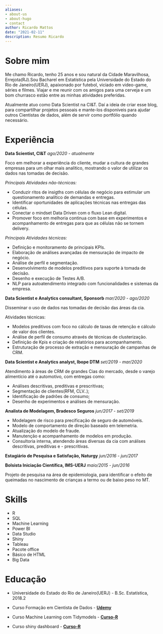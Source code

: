 ```yaml
---
aliases:
- about-us
- about-hugo
- contact
author: Ricardo Mattos
date: "2021-02-11"
description: Resumo Ricardo
---
```


# Sobre mim

Me chamo Ricardo, tenho 25 anos e sou natural da Cidade Maravilhosa, Errejota(RJ).Sou Bacharel em Estatística pela Universidade do Estado do Rio de Janeiro(UERJ), apaixonado por futebol, viciado em video-game, séries e filmes. Viajar e me reunir com os amigos para uma cerveja e um bom churrasco estão entre as minhas atividades preferidas.

Atualmente atuo como Data Scientist na CI&T. Daí a ideia de criar esse blog, para compartilhar projetos pessoais e mante-los disponíveis para ajudar outros Cientistas de dados, além de servir como portfólio quando necessário.

# Experiência

**Data Scientist, CI&T** 
*ago/2020 - atualmente*

Foco em melhorar a experiência do cliente, mudar a cultura de grandes empresas para um olhar mais analítico, mostrando o valor de utilizar os dados nas tomadas de decisão.

*Principais Atividades não-técnicas:*
- Conduzir ritos de insigths com células de negócio para estimular um questionamento analítico de demandas e entregas.
- Identificar oportunidades de aplicações técnicas nas entregas das células.
- Conectar o mindset Data Driven com o fluxo Lean digital.
- Promover foco em melhoria continua com base em experimentos e acompanhamento de entregas para que as células não se tornem delivery.

*Principais Atividades técnicas:*
- Definição e monitoramento de principais KPIs.
- Elaboração de análises avançadas de mensuração de impacto de negócio.
- Análise de perfil e segmentação.
- Desenvolvimento de modelos preditivos para suporte à tomada de decisão.
- Desenho e execução de Testes A/B.
- NLP para autoatendimento integrado com funcionalidades e sistemas da empresa.


**Data Scientist e Analytics consultant, Sponsorb**
*mar/2020 - ago/2020*

Disseminar o uso de dados nas tomadas de decisão das áreas da cia.

Atividades técnicas:
- Modelos preditivos com foco no cálculo de taxas de retenção e cálculo de valor dos clientes.
- Análise de perfil de consumo através de técnicas de clusterização.
- Definição de Kpis e criação de relatórios para acompanhamento.
- Estruturação de processo de extração e mensuração de campanhas de CRM.


**Data Scientist e Analytics analyst, Ibope DTM**
*set/2019 - mar/2020*

Atendimento à áreas de CRM de grandes Cias do mercado, desde o varejo alimentício até o automotivo, com entregas como:

- Análises descritivas, preditivas e prescritivas;
- Segmentação de clientes(RFM, CLV..);
- Identificação de padrões de consumo;
- Desenho de experimentos e análises de mensuração.

**Analista de Modelagem, Bradesco Seguros**
*jun/2017 - set/2019*

- Modelagem de risco para precificação de seguro de automóveis.
- Modelo de comportamento de direção baseado em telemetria.
- Atualização do modelo de fraude. 
- Manutenção e acompanhamento de modelos em produção.
- Consultoria interna, atendendo áreas diversas da cia com análises descritivas, preditivas e - prescritivas.

**Estagiário de Pesquisa e Satisfação, Naturgy**
*jun/2016 - jun/2017*

**Bolsista Iniciação Científica, IMS-UERJ**
*maio/2015 - jun/2016*

Projeto de pesquisa na área de epidemiologia, para identificar o efeito de queimadas no nascimento de crianças a termo ou de baixo peso no MT.

# Skills

  * R <fa fa-star>
  * SQL
  * Machine Learning
  * Power BI
  * Data Studio
  * Shiny
  * Tableau
  * Pacote office
  * Básico de HTML
  * Big Data

# Educação

  * Universidade do Estado do Rio de Janeiro(UERJ) - B.Sc. Estatística, 2018.2 
  
  * Curso Formação em Cientista de Dados - **[Udemy](http://ude.my/UC-8148ce10-55ba-4b40-a4f4-dd5f30e1ee3e)**
  
  * Curso Machine Learning com Tidymodels - **[Curso-R](https://drive.google.com/drive/u/1/my-drive)**
  
   * Curso shiny dashboard - **[Curso-R](https://drive.google.com/file/d/1CV_wSGD7bK9y3Sbclyer8i7bZ6kaecHy/view?usp=drivesdk)**

